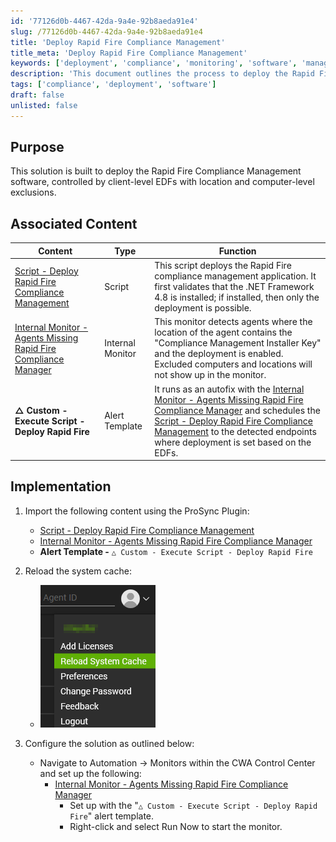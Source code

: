 ```yaml
---
id: '77126d0b-4467-42da-9a4e-92b8aeda91e4'
slug: /77126d0b-4467-42da-9a4e-92b8aeda91e4
title: 'Deploy Rapid Fire Compliance Management'
title_meta: 'Deploy Rapid Fire Compliance Management'
keywords: ['deployment', 'compliance', 'monitoring', 'software', 'management']
description: 'This document outlines the process to deploy the Rapid Fire Compliance Management software using client-level EDFs with specific location and computer-level exclusions. It includes associated scripts, monitors, and implementation steps to ensure a successful deployment.'
tags: ['compliance', 'deployment', 'software']
draft: false
unlisted: false
---
```


## Purpose

This solution is built to deploy the Rapid Fire Compliance Management software, controlled by client-level EDFs with location and computer-level exclusions.

## Associated Content

| Content                                                                                               | Type            | Function                                                                                                                                                                                                                   |
|-------------------------------------------------------------------------------------------------------|-----------------|---------------------------------------------------------------------------------------------------------------------------------------------------------------------------------------------------------------------------|
| [Script - Deploy Rapid Fire Compliance Management](/docs/3f080b6a-ea0b-43de-a4b0-0595629b7a9c)   | Script          | This script deploys the Rapid Fire compliance management application. It first validates that the .NET Framework 4.8 is installed; if installed, then only the deployment is possible.                                     |
| [Internal Monitor - Agents Missing Rapid Fire Compliance Manager](/docs/c9e3891e-1588-4dbc-85eb-dc39a861a433) | Internal Monitor | This monitor detects agents where the location of the agent contains the "Compliance Management Installer Key" and the deployment is enabled. Excluded computers and locations will not show up in the monitor.            |
| **△ Custom - Execute Script - Deploy Rapid Fire**                                                   | Alert Template   | It runs as an autofix with the [Internal Monitor - Agents Missing Rapid Fire Compliance Manager](/docs/c9e3891e-1588-4dbc-85eb-dc39a861a433) and schedules the [Script - Deploy Rapid Fire Compliance Management](/docs/3f080b6a-ea0b-43de-a4b0-0595629b7a9c) to the detected endpoints where deployment is set based on the EDFs. |

## Implementation

1. Import the following content using the ProSync Plugin:
   - [Script - Deploy Rapid Fire Compliance Management](/docs/3f080b6a-ea0b-43de-a4b0-0595629b7a9c)
   - [Internal Monitor - Agents Missing Rapid Fire Compliance Manager](/docs/c9e3891e-1588-4dbc-85eb-dc39a861a433)
   - **Alert Template -** `△ Custom - Execute Script - Deploy Rapid Fire`

2. Reload the system cache:
   - ![Reload Cache](../../static/img/Deploy-Rapid-Fire-Compliance-Management/image_3.png)

3. Configure the solution as outlined below:
   - Navigate to Automation → Monitors within the CWA Control Center and set up the following:
     - [Internal Monitor - Agents Missing Rapid Fire Compliance Manager](/docs/c9e3891e-1588-4dbc-85eb-dc39a861a433)
       - Set up with the "`△ Custom - Execute Script - Deploy Rapid Fire`" alert template.
       - Right-click and select Run Now to start the monitor.



